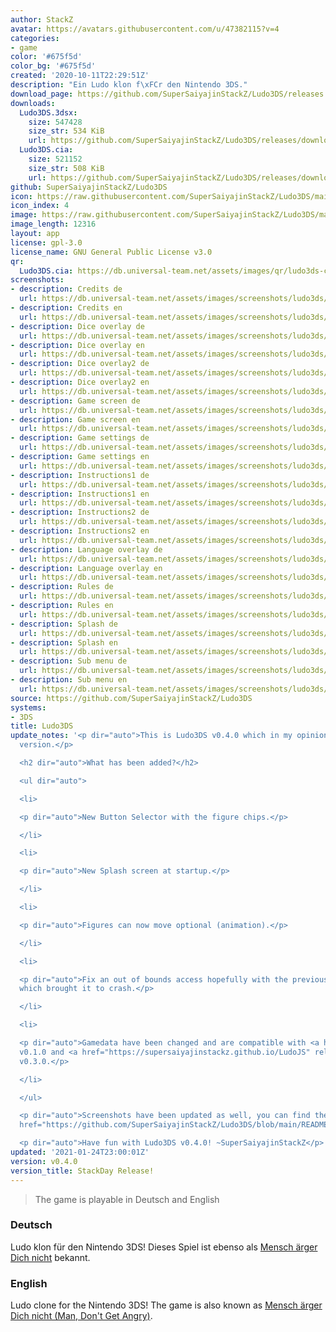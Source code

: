 ```yaml
---
author: StackZ
avatar: https://avatars.githubusercontent.com/u/47382115?v=4
categories:
- game
color: '#675f5d'
color_bg: '#675f5d'
created: '2020-10-11T22:29:51Z'
description: "Ein Ludo klon f\xFCr den Nintendo 3DS."
download_page: https://github.com/SuperSaiyajinStackZ/Ludo3DS/releases
downloads:
  Ludo3DS.3dsx:
    size: 547428
    size_str: 534 KiB
    url: https://github.com/SuperSaiyajinStackZ/Ludo3DS/releases/download/v0.4.0/Ludo3DS.3dsx
  Ludo3DS.cia:
    size: 521152
    size_str: 508 KiB
    url: https://github.com/SuperSaiyajinStackZ/Ludo3DS/releases/download/v0.4.0/Ludo3DS.cia
github: SuperSaiyajinStackZ/Ludo3DS
icon: https://raw.githubusercontent.com/SuperSaiyajinStackZ/Ludo3DS/main/3ds/app/icon.png
icon_index: 4
image: https://raw.githubusercontent.com/SuperSaiyajinStackZ/Ludo3DS/main/3ds/app/Banner.png
image_length: 12316
layout: app
license: gpl-3.0
license_name: GNU General Public License v3.0
qr:
  Ludo3DS.cia: https://db.universal-team.net/assets/images/qr/ludo3ds-cia.png
screenshots:
- description: Credits de
  url: https://db.universal-team.net/assets/images/screenshots/ludo3ds/credits-de.png
- description: Credits en
  url: https://db.universal-team.net/assets/images/screenshots/ludo3ds/credits-en.png
- description: Dice overlay de
  url: https://db.universal-team.net/assets/images/screenshots/ludo3ds/dice-overlay-de.png
- description: Dice overlay en
  url: https://db.universal-team.net/assets/images/screenshots/ludo3ds/dice-overlay-en.png
- description: Dice overlay2 de
  url: https://db.universal-team.net/assets/images/screenshots/ludo3ds/dice-overlay2-de.png
- description: Dice overlay2 en
  url: https://db.universal-team.net/assets/images/screenshots/ludo3ds/dice-overlay2-en.png
- description: Game screen de
  url: https://db.universal-team.net/assets/images/screenshots/ludo3ds/game-screen-de.png
- description: Game screen en
  url: https://db.universal-team.net/assets/images/screenshots/ludo3ds/game-screen-en.png
- description: Game settings de
  url: https://db.universal-team.net/assets/images/screenshots/ludo3ds/game-settings-de.png
- description: Game settings en
  url: https://db.universal-team.net/assets/images/screenshots/ludo3ds/game-settings-en.png
- description: Instructions1 de
  url: https://db.universal-team.net/assets/images/screenshots/ludo3ds/instructions1-de.png
- description: Instructions1 en
  url: https://db.universal-team.net/assets/images/screenshots/ludo3ds/instructions1-en.png
- description: Instructions2 de
  url: https://db.universal-team.net/assets/images/screenshots/ludo3ds/instructions2-de.png
- description: Instructions2 en
  url: https://db.universal-team.net/assets/images/screenshots/ludo3ds/instructions2-en.png
- description: Language overlay de
  url: https://db.universal-team.net/assets/images/screenshots/ludo3ds/language-overlay-de.png
- description: Language overlay en
  url: https://db.universal-team.net/assets/images/screenshots/ludo3ds/language-overlay-en.png
- description: Rules de
  url: https://db.universal-team.net/assets/images/screenshots/ludo3ds/rules-de.png
- description: Rules en
  url: https://db.universal-team.net/assets/images/screenshots/ludo3ds/rules-en.png
- description: Splash de
  url: https://db.universal-team.net/assets/images/screenshots/ludo3ds/splash-de.png
- description: Splash en
  url: https://db.universal-team.net/assets/images/screenshots/ludo3ds/splash-en.png
- description: Sub menu de
  url: https://db.universal-team.net/assets/images/screenshots/ludo3ds/sub-menu-de.png
- description: Sub menu en
  url: https://db.universal-team.net/assets/images/screenshots/ludo3ds/sub-menu-en.png
source: https://github.com/SuperSaiyajinStackZ/Ludo3DS
systems:
- 3DS
title: Ludo3DS
update_notes: '<p dir="auto">This is Ludo3DS v0.4.0 which in my opinion is the full
  version.</p>

  <h2 dir="auto">What has been added?</h2>

  <ul dir="auto">

  <li>

  <p dir="auto">New Button Selector with the figure chips.</p>

  </li>

  <li>

  <p dir="auto">New Splash screen at startup.</p>

  </li>

  <li>

  <p dir="auto">Figures can now move optional (animation).</p>

  </li>

  <li>

  <p dir="auto">Fix an out of bounds access hopefully with the previous figure selection,
  which brought it to crash.</p>

  </li>

  <li>

  <p dir="auto">Gamedata have been changed and are compatible with <a href="https://github.com/SuperSaiyajinStackZ/LudoNDS/releases/v0.1.0">LudoNDS</a>
  v0.1.0 and <a href="https://supersaiyajinstackz.github.io/LudoJS" rel="nofollow">LudoJS</a>
  v0.3.0.</p>

  </li>

  </ul>

  <p dir="auto">Screenshots have been updated as well, you can find them at the <a
  href="https://github.com/SuperSaiyajinStackZ/Ludo3DS/blob/main/README.md">ReadMe</a>.</p>

  <p dir="auto">Have fun with Ludo3DS v0.4.0! ~SuperSaiyajinStackZ</p>'
updated: '2021-01-24T23:00:01Z'
version: v0.4.0
version_title: StackDay Release!
---
```

> The game is playable in Deutsch and English

### Deutsch

Ludo klon für den Nintendo 3DS! Dieses Spiel ist ebenso als [Mensch ärger Dich nicht](https://de.wikipedia.org/wiki/Mensch_ärgere_Dich_nicht) bekannt.

### English

Ludo clone for the Nintendo 3DS! The game is also known as [Mensch ärger Dich nicht (Man, Don't Get Angry)](https://en.wikipedia.org/wiki/Mensch_ärgere_Dich_nicht).